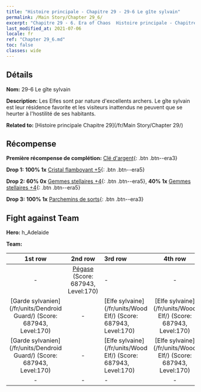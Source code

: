 ```yaml
---
title: "Histoire principale - Chapitre 29 - 29-6 Le gîte sylvain"
permalink: /Main Story/Chapter 29_6/
excerpt: "Chapitre 29 - 6. Era of Chaos  Histoire principale - Chapitre 29_6. 29-6 Le gîte sylvain"
last_modified_at: 2021-07-06
locale: fr
ref: "Chapter 29_6.md"
toc: false
classes: wide
---
```


## Détails

 **Nom:** 29-6 Le gîte sylvain

 **Description:** Les Elfes sont par nature d'excellents archers. Le gîte sylvain est leur résidence favorite et les visiteurs inattendus ne peuvent que se heurter à l'hostilité de ses habitants.

 **Related to:** [Histoire principale Chapitre 29](/fr/Main Story/Chapter 29/)

## Récompense

 **Première récompense de complétion:** [Clé d'argent](/ItemsFR/con_693/){: .btn .btn--era3}

 **Drop 1:** **100% 1x** [Cristal flamboyant +5](/ItemsFR/mat_101/){: .btn .btn--era5}

 **Drop 2:** **60% 0x** [Gemmes stellaires +4](/ItemsFR/mat_93/){: .btn .btn--era5}, **40% 1x** [Gemmes stellaires +4](/ItemsFR/mat_93/){: .btn .btn--era5}

 **Drop 3:** **100% 1x** [Parchemins de sorts](/ItemsFR/con_694/){: .btn .btn--era3}


## Fight against Team
 **Hero:** h_Adelaide

 **Team:**


  | 1st row | 2nd row | 3rd row | 4th row |
  |:----:|:----:|:----|:----:|
  | - | [Pégase](/fr/units/Pegasus/) (Score: 687943, Level:170)  | - | - |
  | [Garde sylvanien](/fr/units/Dendroid Guard/) (Score: 687943, Level:170)  | - | [Elfe sylvaine](/fr/units/Wood Elf/) (Score: 687943, Level:170)  | [Elfe sylvaine](/fr/units/Wood Elf/) (Score: 687943, Level:170)  |
  | [Garde sylvanien](/fr/units/Dendroid Guard/) (Score: 687943, Level:170)  | - | [Elfe sylvaine](/fr/units/Wood Elf/) (Score: 687943, Level:170)  | [Elfe sylvaine](/fr/units/Wood Elf/) (Score: 687943, Level:170)  |
  | - | - | - | - |


